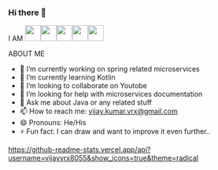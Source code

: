 ### Hi there 👋  
I AM <img height="32" width="32" src="https://cdn.jsdelivr.net/npm/simple-icons@v8/icons/vimeo.svg" /><img height="32" width="32" src="https://cdn.jsdelivr.net/npm/simple-icons@v8/icons/indeed.svg" /><img height="32" width="32" src="https://cdn.jsdelivr.net/npm/simple-icons@v8/icons/joplin.svg" /><img height="32" width="32" src="https://cdn.jsdelivr.net/npm/simple-icons@v8/icons/astro.svg" /><img height="32" width="32" src="https://cdn.jsdelivr.net/npm/simple-icons@v8/icons/payoneer.svg" />



ABOUT ME

- 🔭 I’m currently working on spring related microservices
- 🌱 I’m currently learning Kotlin
- 👯 I’m looking to collaborate on Youtobe
- 🤔 I’m looking for help with microservices documentation
- 💬 Ask me about Java or any related stuff
- 📫 How to reach me: vijay.kumar.vrx@gmail.com
- 😄 Pronouns: He/His
- ⚡ Fun fact: I can draw and want to improve it even further..


https://github-readme-stats.vercel.app/api?username=vijayvrx8055&show_icons=true&theme=radical
